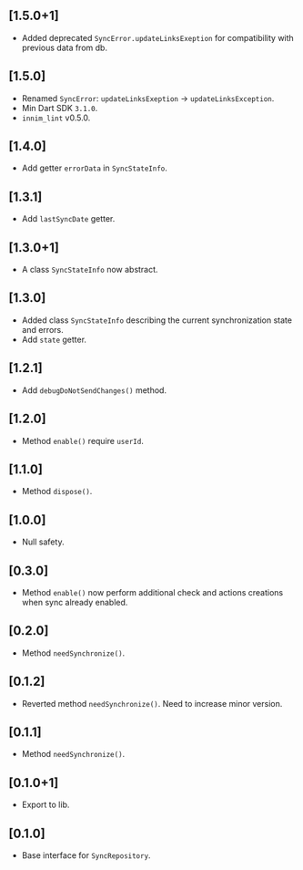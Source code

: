 ## [1.5.0+1]

* Added deprecated `SyncError.updateLinksExeption` for compatibility with previous data from db.

## [1.5.0]

* Renamed `SyncError`: `updateLinksExeption` -> `updateLinksException`.
* Min Dart SDK `3.1.0`.
* `innim_lint` v0.5.0.

## [1.4.0]

* Add getter `errorData` in `SyncStateInfo`.

## [1.3.1]

* Add `lastSyncDate` getter.

## [1.3.0+1]

* A class `SyncStateInfo` now abstract.

## [1.3.0]

* Added class `SyncStateInfo` describing the current synchronization state and errors.
* Add `state` getter.

## [1.2.1]

* Add `debugDoNotSendChanges()` method.

## [1.2.0]

* Method `enable()` require `userId`.

## [1.1.0]

* Method `dispose()`.

## [1.0.0]

* Null safety.

## [0.3.0]

* Method `enable()` now perform additional check and actions creations
when sync already enabled.

## [0.2.0]

* Method `needSynchronize()`.

## [0.1.2]

* Reverted method `needSynchronize()`. Need to increase minor version.

## [0.1.1]

* Method `needSynchronize()`.

## [0.1.0+1]

* Export to lib.

## [0.1.0]

* Base interface for `SyncRepository`.
